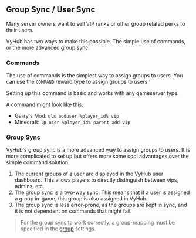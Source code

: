 ## Group Sync / User Sync

Many server owners want to sell VIP ranks or other group related perks to their users.

VyHub has two ways to make this possible. The simple use of commands, or the more advanced group sync.

### Commands

The use of commands is the simplest way to assign groups to users. You can use the `COMMAND` reward type to assign
groups to users.

Setting up this command is basic and works with any gameserver type.

A command might look like this:

- Garry's Mod: `ulx adduser %player_id% vip`
- Minecraft: `lp user %player_id% parent add vip`

### Group Sync

VyHub's group sync is a more advanced way to assign groups to users. It is more complicated to set up but offers more
some cool advantages over the simple command solution.

1. The current groups of a user are displayed in the VyHub user dashboard. This allows players to directly distinguish
   between vips, admins, etc.
2. The group sync is a two-way sync. This means that if a user is assigned a group in-game, this group is also assigned
   in VyHub.
3. The group sync is less error-prone, as the groups are kept in sync, and it is not dependent on commands that might
   fail.

> For the group sync to work correctly, a group-mapping must be specified in the [group](./group.md) settings.



